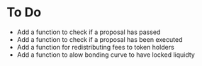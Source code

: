 # To Do
- Add a function to check if a proposal has passed
- Add a function to check if a proposal has been executed
- Add a function for redistributing fees to token holders
- Add a function to alow bonding curve to have locked liquidty
